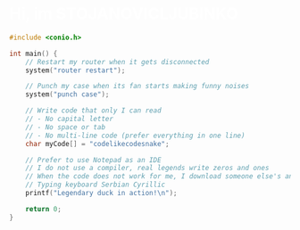 <h1 style="color:white;">Hi, im STOJANOVICLJUBINKO</h1>

<div style="background: white>
<img src="https://i.imgur.com/36zsqKT.gif" data-canonical-src="https://i.imgur.com/36zsqKT.gif" width="50%" height="50%" />
</div>

              
```c
#include <conio.h>

int main() {
    // Restart my router when it gets disconnected
    system("router restart");

    // Punch my case when its fan starts making funny noises
    system("punch case");

    // Write code that only I can read
    // - No capital letter
    // - No space or tab
    // - No multi-line code (prefer everything in one line)
    char myCode[] = "codelikecodesnake";

    // Prefer to use Notepad as an IDE
    // I do not use a compiler, real legends write zeros and ones
    // When the code does not work for me, I download someone else's and upload it to GitHub
    // Typing keyboard Serbian Cyrillic
    printf("Legendary duck in action!\n");

    return 0;
}
```

